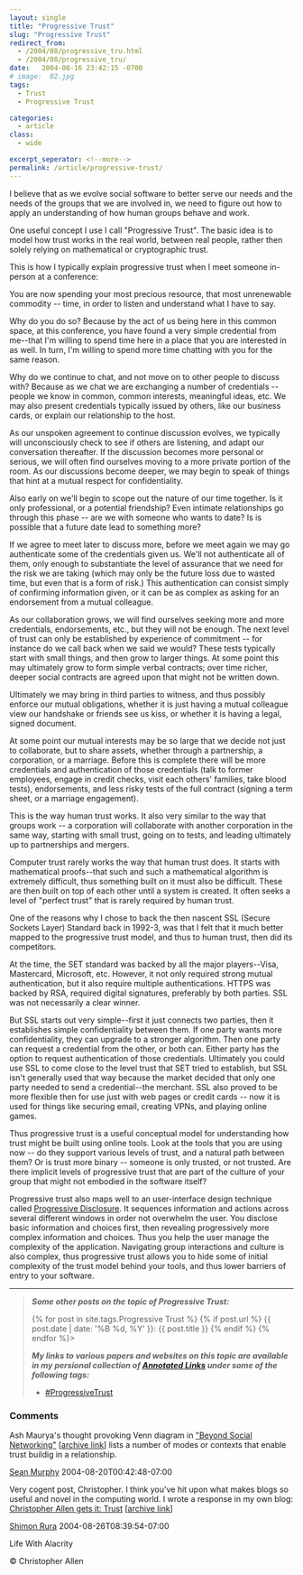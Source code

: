 ```yaml
---
layout: single
title: "Progressive Trust"
slug: "Progressive Trust"
redirect_from:
  - /2004/08/progressive_tru.html
  - /2004/08/progressive_tru/
date:   2004-08-16 23:42:15 -0700
# image:  02.jpg
tags: 
  - Trust
  - Progressive Trust

categories:
  - article
class:
  - wide

excerpt_seperator: <!--more-->
permalink: /article/progressive-trust/
---
```


I believe that as we evolve social software to better serve our needs and the needs of the groups that we are involved in, we need to figure out how to apply an understanding of how human groups behave and work.

One useful concept I use I call "Progressive Trust". The basic idea is to model how trust works in the real world, between real people, rather then solely relying on mathematical or cryptographic trust.

This is how I typically explain progressive trust when I meet someone in-person at a conference:

You are now spending your most precious resource, that most unrenewable commodity -- time, in order to listen and understand what I have to say.

Why do you do so? Because by the act of us being here in this common space, at this conference, you have found a very simple credential from me--that I'm willing to spend time here in a place that you are interested in as well. In turn, I'm willing to spend more time chatting with you for the same reason.

Why do we continue to chat, and not move on to other people to discuss with? Because as we chat we are exchanging a number of credentials -- people we know in common, common interests, meaningful ideas, etc. We may also present credentials typically issued by others, like our business cards, or explain our relationship to the host.

As our unspoken agreement to continue discussion evolves, we typically will unconsciously check to see if others are listening, and adapt our conversation thereafter. If the discussion becomes more personal or serious, we will often find ourselves moving to a more private portion of the room. As our discussions become deeper, we may begin to speak of things that hint at a mutual respect for confidentiality.

Also early on we'll begin to scope out the nature of our time together. Is it only professional, or a potential friendship? Even intimate relationships go through this phase -- are we with someone who wants to date? Is is possible that a future date lead to something more?

If we agree to meet later to discuss more, before we meet again we may go authenticate some of the credentials given us. We'll not authenticate all of them, only enough to substantiate the level of assurance that we need for the risk we are taking (which may only be the future loss due to wasted time, but even that is a form of risk.) This authentication can consist simply of confirming information given, or it can be as complex as asking for an endorsement from a mutual colleague.

As our collaboration grows, we will find ourselves seeking more and more credentials, endorsements, etc., but they will not be enough. The next level of trust can only be established by experience of commitment -- for instance do we call back when we said we would? These tests typically start with small things, and then grow to larger things. At some point this may ultimately grow to form simple verbal contracts; over time richer, deeper social contracts are agreed upon that might not be written down.

Ultimately we may bring in third parties to witness, and thus possibly enforce our mutual obligations, whether it is just having a mutual colleague view our handshake or friends see us kiss, or whether it is having a legal, signed document.

At some point our mutual interests may be so large that we decide not just to collaborate, but to share assets, whether through a partnership, a corporation, or a marriage. Before this is complete there will be more credentials and authentication of those credentials (talk to former employees, engage in credit checks, visit each others' families, take blood tests), endorsements, and less risky tests of the full contract (signing a term sheet, or a marriage engagement).

This is the way human trust works. It also very similar to the way that groups work -- a corporation will collaborate with another corporation in the same way, starting with small trust, going on to tests, and leading ultimately up to partnerships and mergers.

Computer trust rarely works the way that human trust does. It starts with mathematical proofs--that such and such a mathematical algorithm is extremely difficult, thus something built on it must also be difficult. These are then built on top of each other until a system is created. It often seeks a level of "perfect trust" that is rarely required by human trust.

One of the reasons why I chose to back the then nascent SSL (Secure Sockets Layer) Standard back in 1992-3, was that I felt that it much better mapped to the progressive trust model, and thus to human trust, then did its competitors.

At the time, the SET standard was backed by all the major players--Visa, Mastercard, Microsoft, etc. However, it not only required strong mutual authentication, but it also require multiple authentications. HTTPS was backed by RSA, required digital signatures, preferably by both parties. SSL was not necessarily a clear winner.

But SSL starts out very simple--first it just connects two parties, then it establishes simple confidentiality between them. If one party wants more confidentiality, they can upgrade to a stronger algorithm. Then one party can request a credential from the other, or both can. Either party has the option to request authentication of those credentials. Ultimately you could use SSL to come close to the level trust that SET tried to establish, but SSL isn't generally used that way because the market decided that only one party needed to send a credential--the merchant. SSL also proved to be more flexible then for use just with web pages or credit cards -- now it is used for things like securing email, creating VPNs, and playing online games.

Thus progressive trust is a useful conceptual model for understanding how trust might be built using online tools. Look at the tools that you are using now -- do they support various levels of trust, and a natural path between them? Or is trust more binary -- someone is only trusted, or not trusted. Are there implicit levels of progressive trust that are part of the culture of your group that might not embodied in the software itself?

Progressive trust also maps well to an user-interface design technique called [Progressive Disclosure](http://c2.com/cgi/wiki?ProgressiveDisclosure). It sequences information and actions across several different windows in order not overwhelm the user. You disclose basic information and choices first, then revealing progressively more complex information and choices. Thus you help the user manage the complexity of the application. Navigating group interactions and culture is also complex, thus progressive trust allows you to hide some of initial complexity of the trust model behind your tools, and thus lower barriers of entry to your software.

* * *

> _**Some other posts on the topic of Progressive Trust:**_
> 
> {% for post in site.tags.Progressive Trust %} {% if post.url %} {{ post.date | date: '%B %d, %Y' }}: {{ post.title }} {% endif %} {% endfor %}> 
>
> _**My links to various papers and websites on this topic are available in my persional collection of [Annotated Links]([http://gists.github.com/ChristopherA](https://gist.github.com/search?q=user%3AChristopherA+%23links)) under some of the following tags:**_
> 
> * [#ProgressiveTrust](https://gist.github.com/search?q=user%3AChristopherA+%23progressivetrust)

### Comments

Ash Maurya's thought provoking Venn diagram in ["Beyond Social Networking"](http://www.wiredjournal.com/archives/000008.html) [[archive link](https://web.archive.org/web/20041207024259/http://www.wiredjournal.com:80/archives/000008.html)] lists a number of modes or contexts that enable trust buildig in a relationship.

[Sean Murphy](http://www.skmurphy.com/) 2004-08-20T00:42:48-07:00

Very cogent post, Christopher. I think you've hit upon what makes blogs so useful and novel in the computing world. I wrote a response in my own blog: [Christopher Allen gets it: Trust](http://frassle.rura.org/christopherAllenGets]) [[archive link](https://web.archive.org/web/20050103125927/http://frassle.rura.org/christopherAllenGets)]

[Shimon Rura](http://frassle.rura.org/Directory/index?feed=1) 2004-08-26T08:39:54-07:00

<!-- [Progressive Trust](/tags/progressive-trust) [ProgressiveTrust](/tags/progressivetrust] [Business](/tags/business/) [Security](/tags/security/) [Social Software](/tags/social-software/) [User Interface](/tags/user-interface/) [Web/Tech](/tags/web/tech/) [progressive trust](/tags/progressive-trust/) [groups](/tags/groups/) [social software](/tags/social-software/) [collaboration](/tags/collaboration/) [behavior](/tags/behavior/) [confidentiality](/tags/confidentiality/) [credentials](/tags/credentials/) [authentications](/tags/authentications/) [SET](/tags/set/) [HTTPS](/tags/https/) [SSL](/tags/ssl/) [progressive disclosure](/tags/progressive-disclosure/)-->

Life With Alacrity

© Christopher Allen
